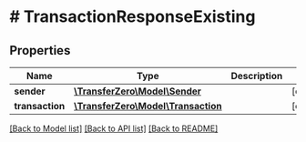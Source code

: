 # # TransactionResponseExisting

## Properties

Name | Type | Description | Notes
------------ | ------------- | ------------- | -------------
**sender** | [**\TransferZero\Model\Sender**](Sender.md) |  | [optional] 
**transaction** | [**\TransferZero\Model\Transaction**](Transaction.md) |  | [optional] 

[[Back to Model list]](../../README.md#documentation-for-models) [[Back to API list]](../../README.md#documentation-for-api-endpoints) [[Back to README]](../../README.md)


